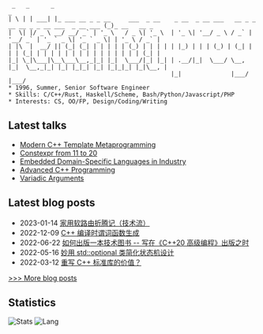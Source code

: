 
```
 _   _      _                                                                                      _
| \ | | ___| |_ ___ __ _ _ __     ___  _ __    _ __  _ __ ___   __ _ _ __ __ _ _ __ ___  _ __ ___ (_)_ __   __ _
|  \| |/ _ \ __/ __/ _` | '_ \   / _ \| '_ \  | '_ \| '__/ _ \ / _` | '__/ _` | '_ ` _ \| '_ ` _ \| | '_ \ / _` |
| |\  |  __/ || (_| (_| | | | | | (_) | | | | | |_) | | | (_) | (_| | | | (_| | | | | | | | | | | | | | | | (_| |
|_| \_|\___|\__\___\__,_|_| |_|  \___/|_| |_| | .__/|_|  \___/ \__, |_|  \__,_|_| |_| |_|_| |_| |_|_|_| |_|\__, |
                                              |_|              |___/                                       |___/
* 1996, Summer, Senior Software Engineer
* Skills: C/C++/Rust, Haskell/Scheme, Bash/Python/Javascript/PHP
* Interests: CS, OO/FP, Design/Coding/Writing
```

## Latest talks
- [Modern C++ Template Metaprogramming](http://netcan.github.io/presentation/metaprogramming)
- [Constexpr from 11 to 20](https://netcan.github.io/presentation/constexpr_from_11_20)
- [Embedded Domain-Specific Languages in Industry](https://netcan.github.io/presentation/edsl_in_industry)
- [Advanced C++ Programming](https://netcan.github.io/presentation/advanced-cpp-programming)
- [Variadic Arguments](https://netcan.github.io/presentation/variadic_arguments)

## Latest blog posts
- 2023-01-14 [家用软路由折腾记（技术流）](https://netcan.github.io/2023/01/14/%E5%AE%B6%E7%94%A8%E8%BD%AF%E8%B7%AF%E7%94%B1%E6%8A%98%E8%85%BE%E8%AE%B0/)
- 2022-12-09 [C++ 编译时谓词函数生成](https://netcan.github.io/2022/12/09/C-%E7%BC%96%E8%AF%91%E6%97%B6%E8%B0%93%E8%AF%8D%E5%87%BD%E6%95%B0%E7%94%9F%E6%88%90/)
- 2022-06-22 [如何出版一本技术图书 -- 写在《C++20 高级编程》出版之时](https://netcan.github.io/2022/06/22/%E5%A6%82%E4%BD%95%E5%87%BA%E7%89%88%E4%B8%80%E6%9C%AC%E6%8A%80%E6%9C%AF%E5%9B%BE%E4%B9%A6-%E5%86%99%E5%9C%A8%E3%80%8AC-20%E9%AB%98%E7%BA%A7%E7%BC%96%E7%A8%8B%E3%80%8B%E5%87%BA%E7%89%88%E4%B9%8B%E6%97%B6/)
- 2022-05-16 [妙用 std::optional 类简化状态机设计](https://netcan.github.io/2022/05/16/%E5%A6%99%E7%94%A8-std-optional-%E7%B1%BB%E7%AE%80%E5%8C%96%E7%8A%B6%E6%80%81%E6%9C%BA%E8%AE%BE%E8%AE%A1/)
- 2022-03-12 [重写 C++ 标准库的价值？](https://netcan.github.io/2022/03/12/%E9%87%8D%E5%86%99C-%E6%A0%87%E5%87%86%E5%BA%93%E7%9A%84%E4%BB%B7%E5%80%BC%EF%BC%9F/)

[>>> More blog posts](https://netcan.github.io/archives/)

## Statistics
![Stats](https://github-readme-stats.vercel.app/api?username=netcan)
![Lang](https://github-readme-stats.vercel.app/api/top-langs/?username=netcan&hide=ipynb,html&layout=compact)
